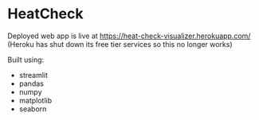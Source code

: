 # HeatCheck
Deployed web app is live at https://heat-check-visualizer.herokuapp.com/ (Heroku has shut down its free tier services so this no longer works)

Built using:

* streamlit
* pandas
* numpy
* matplotlib
* seaborn
